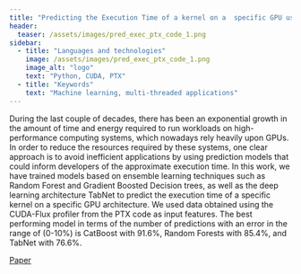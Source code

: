 ```yaml
---
title: "Predicting the Execution Time of a kernel on a  specific GPU using PTX code"
header:
  teaser: /assets/images/pred_exec_ptx_code_1.png
sidebar:
  - title: "Languages and technologies"
    image: /assets/images/pred_exec_ptx_code_1.png
    image_alt: "logo"
    text: "Python, CUDA, PTX"
  - title: "Keywords"
    text: "Machine learning, multi-threaded applications"
---
```



During the last couple of decades, there has been an exponential growth in the amount of time and energy required to run workloads on high-performance computing systems, which nowadays rely heavily upon GPUs. In order to reduce the resources required by these systems, one clear approach is to avoid inefficient applications by using prediction models that could inform developers of the approximate execution time. In this work, we have trained models based on ensemble learning techniques such as Random Forest and Gradient Boosted Decision trees, as well as the deep learning architecture TabNet to predict the execution time of a specific kernel on a specific GPU architecture. We used data obtained using the CUDA-Flux profiler from the PTX code as input features. The best performing model in terms of the number of predictions with an error in the range of (0-10%) is CatBoost with 91.6%, Random Forests with 85.4%, and TabNet with 76.6%.

[Paper](https://roldanjrgl.github.io/files/predicting_the_execution_time_of_a_kernel_on_a_specific_gpu_using_ptx_code.pdf)
